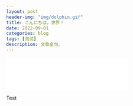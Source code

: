 ```yaml
---
layout: post
header-img: "img/dolphin.gif"
title: こんにちは，世界！
date: 2022-09-01
categories: blog
tags: [测试]
description: 文章金句。
---
```


<iframe frameborder="no" border="0" marginwidth="0" marginheight="0" width=330 height=86 src="//music.163.com/outchain/player?type=2&id=730849&auto=1&height=66"></iframe>

Test


<!DOCTYPE html><html lang="en"><head><title>utterances</title><meta name="description" content="A lightweight commenting system using GitHub issues."><meta http-equiv="X-UA-Compatible" content="IE=edge"><meta name="viewport" content="width=device-width, initial-scale=1"><link rel="preconnect" href="https://api.github.com"><link rel="preconnect" href="https://avatars3.githubusercontent.com"><script type="module" src="/utterances.6ec01640.js"></script></head><body></body></html>
